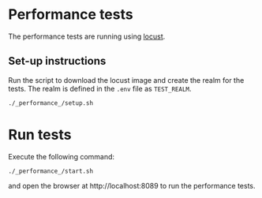 # Performance tests

The performance tests are running using [locust](https://docs.locust.io/en/stable/running-locust-docker.html).


## Set-up instructions

Run the script to download the locust image and create the realm for the tests.
The realm is defined in the `.env` file as `TEST_REALM`.

```bash
./_performance_/setup.sh
```


# Run tests

Execute the following command:

```bash
./_performance_/start.sh
```

and open the browser at http://localhost:8089 to run the performance tests.
